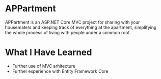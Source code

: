 # APPartment

APPartment is an ASP.NET Core MVC project for sharing with your housemate/s and keeping track of everything at the apartment, simplifying the whole process of living with people under a common roof.

# What I Have Learned

* Further use of MVC arhitecture
* Further experience with Entity Framework Core
